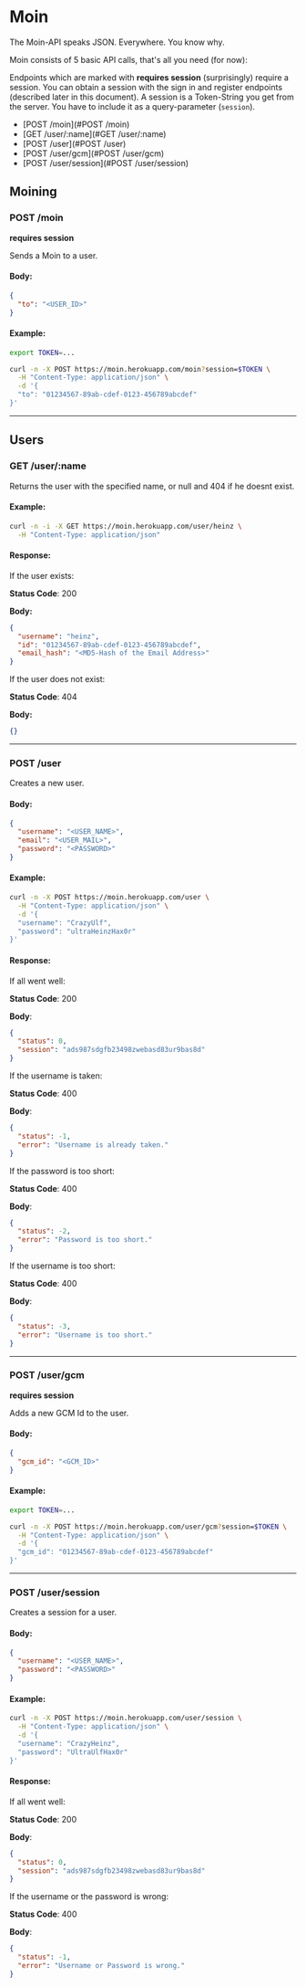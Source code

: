 # Moin

The Moin-API speaks JSON. Everywhere. You know why.

Moin consists of 5 basic API calls, that's all you need (for now):

Endpoints which are marked with **requires session** (surprisingly) require a session. You can obtain a session with the sign in and register endpoints (described later in this document).
A session is a Token-String you get from the server. You have to include it as a query-parameter (`session`).

* [POST /moin](#POST /moin)
* [GET /user/:name](#GET /user/:name)
* [POST /user](#POST /user)
* [POST /user/gcm](#POST /user/gcm)
* [POST /user/session](#POST /user/session)

## Moining

### POST /moin
**requires session**

Sends a Moin to a user.

#### Body:
```json
{
  "to": "<USER_ID>"
}
```

#### Example:
```bash
export TOKEN=...

curl -n -X POST https://moin.herokuapp.com/moin?session=$TOKEN \
  -H "Content-Type: application/json" \
  -d '{
  "to": "01234567-89ab-cdef-0123-456789abcdef"
}'

```
---

## Users

### GET /user/:name

Returns the user with the specified name, or null and 404 if he doesnt exist.

#### Example:

```bash
curl -n -i -X GET https://moin.herokuapp.com/user/heinz \
  -H "Content-Type: application/json"

```

#### Response:

If the user exists:

**Status Code**: 200

**Body:**
```json
{
  "username": "heinz",
  "id": "01234567-89ab-cdef-0123-456789abcdef",
  "email_hash": "<MD5-Hash of the Email Address>"
}
```

If the user does not exist:

**Status Code**: 404

**Body:**
```json
{}
```

---

### POST /user

Creates a new user.

#### Body:
```json
{
  "username": "<USER_NAME>",
  "email": "<USER_MAIL>",
  "password": "<PASSWORD>"
}

```
#### Example:

```bash
curl -n -X POST https://moin.herokuapp.com/user \
  -H "Content-Type: application/json" \
  -d '{
  "username": "CrazyUlf",
  "password": "ultraHeinzHax0r"
}'

```

#### Response:
If all went well:

**Status Code**: 200

**Body**:
```json
{
  "status": 0,
  "session": "ads987sdgfb23498zwebasd83ur9bas8d"
}
```

If the username is taken:

**Status Code**: 400

**Body**:
```json
{
  "status": -1,
  "error": "Username is already taken." 
}
```

If the password is too short:

**Status Code**: 400

**Body**:
```json
{
  "status": -2,
  "error": "Password is too short." 
}
```

If the username is too short:

**Status Code**: 400

**Body**:
```json
{
  "status": -3,
  "error": "Username is too short." 
}
```
---
### POST /user/gcm
**requires session**

Adds a new GCM Id to the user.

#### Body:
```json
{
  "gcm_id": "<GCM_ID>"
}
```

#### Example:
```bash
export TOKEN=...

curl -n -X POST https://moin.herokuapp.com/user/gcm?session=$TOKEN \
  -H "Content-Type: application/json" \
  -d '{
  "gcm_id": "01234567-89ab-cdef-0123-456789abcdef"
}'

```

---
### POST /user/session

Creates a session for a user.

#### Body:
```json
{
  "username": "<USER_NAME>",
  "password": "<PASSWORD>"  
}
```

#### Example:
```bash
curl -n -X POST https://moin.herokuapp.com/user/session \
  -H "Content-Type: application/json" \
  -d '{
  "username": "CrazyHeinz",
  "password": "UltraUlfHax0r"
}'

```

#### Response:
If all went well:

**Status Code**: 200

**Body**:
```json
{
  "status": 0,
  "session": "ads987sdgfb23498zwebasd83ur9bas8d"
}
```

If the username or the password is wrong:

**Status Code**: 400

**Body**:
```json
{
  "status": -1,
  "error": "Username or Password is wrong." 
}
```
